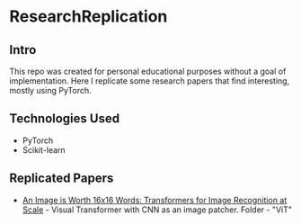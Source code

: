 # ResearchReplication

## Intro

This repo was created for personal educational purposes without a goal of implementation. Here I replicate some research papers that find interesting, mostly using PyTorch.

## Technologies Used

- PyTorch
- Scikit-learn

## Replicated Papers

- [An Image is Worth 16x16 Words: Transformers for Image Recognition at Scale](https://arxiv.org/abs/2010.11929) - Visual Transformer with CNN as an image patcher. Folder - "ViT"
